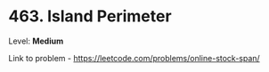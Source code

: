 # 463. Island Perimeter

Level: **Medium**

Link to problem - https://leetcode.com/problems/online-stock-span/
